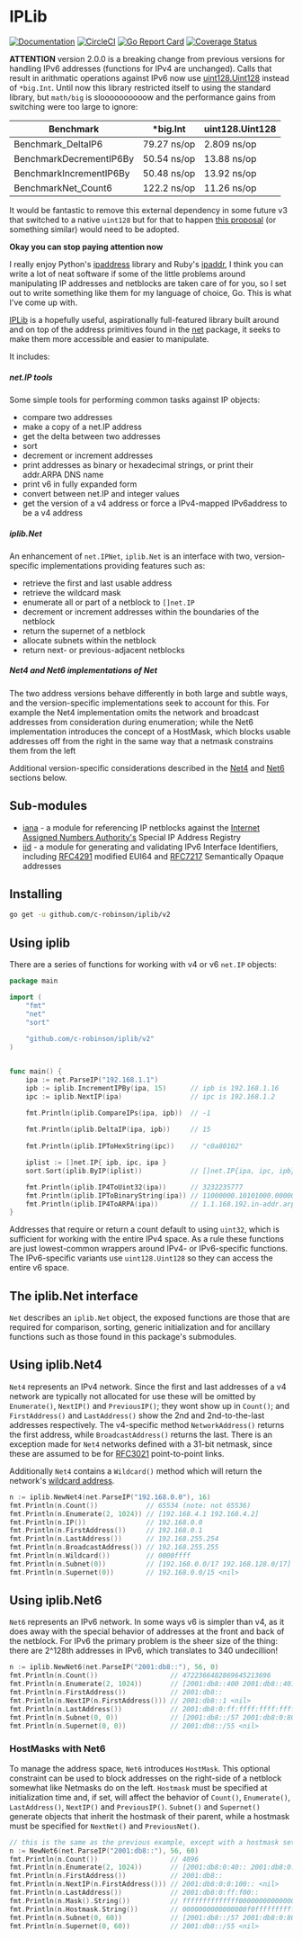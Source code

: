 # IPLib
[![Documentation](https://godoc.org/github.com/c-robinson/iplib?status.svg)](http://godoc.org/github.com/c-robinson/iplib)
[![CircleCI](https://circleci.com/gh/c-robinson/iplib/tree/main.svg?style=svg)](https://circleci.com/gh/c-robinson/iplib/tree/main)
[![Go Report Card](https://goreportcard.com/badge/github.com/c-robinson/iplib)](https://goreportcard.com/report/github.com/c-robinson/iplib)
[![Coverage Status](https://coveralls.io/repos/github/c-robinson/iplib/badge.svg?branch=main)](https://coveralls.io/github/c-robinson/iplib?branch=main)

**ATTENTION** version 2.0.0 is a breaking change from previous versions for
handling IPv6 addresses (functions for IPv4 are unchanged). Calls that result
in arithmatic operations against IPv6 now use [uint128.Uint128](https://lukechampine.com/uint128)
instead of `*big.Int`. Until now this library restricted itself to using the
standard library, but `math/big` is sloooooooooow and the performance gains
from switching were too large to ignore:

| Benchmark | *big.Int | uint128.Uint128 |
| --- | --- |-----------------|
| Benchmark_DeltaIP6 | 79.27 ns/op | 2.809 ns/op     |
| BenchmarkDecrementIP6By | 50.54 ns/op | 13.88 ns/op     |
| BenchmarkIncrementIP6By | 50.48 ns/op | 13.92 ns/op     |
| BenchmarkNet_Count6 | 122.2 ns/op | 11.26 ns/op     |

It would be fantastic to remove this external dependency in some future v3
that switched to a native `uint128` but for that to happen [this proposal](https://github.com/golang/go/issues/9455)
(or something similar) would need to be adopted.

**Okay you can stop paying attention now** 

I really enjoy Python's [ipaddress](https://docs.python.org/3/library/ipaddress.html)
library and Ruby's [ipaddr](https://ruby-doc.org/stdlib-2.5.1/libdoc/ipaddr/rdoc/IPAddr.html),
I think you can write a lot of neat software if some of the little problems
around manipulating IP addresses and netblocks are taken care of for you, so I
set out to write something like them for my language of choice, Go. This is
what I've come up with.

[IPLib](http://godoc.org/github.com/c-robinson/iplib) is a hopefully useful,
aspirationally full-featured library built around and on top of the address
primitives found in the [net](https://golang.org/pkg/net/) package, it seeks
to make them more accessible and easier to manipulate. 

It includes:

##### net.IP tools

Some simple tools for performing common tasks against IP objects:

- compare two addresses
- make a copy of a net.IP address
- get the delta between two addresses
- sort
- decrement or increment addresses
- print addresses as binary or hexadecimal strings, or print their addr.ARPA
  DNS name
- print v6 in fully expanded form
- convert between net.IP and integer values
- get the version of a v4 address or force a IPv4-mapped IPv6address to be a 
  v4 address

##### iplib.Net

An enhancement of `net.IPNet`, `iplib.Net` is an interface with two, version-
specific implementations providing features such as:

- retrieve the first and last usable address
- retrieve the wildcard mask
- enumerate all or part of a netblock to `[]net.IP`
- decrement or increment addresses within the boundaries of the netblock
- return the supernet of a netblock
- allocate subnets within the netblock
- return next- or previous-adjacent netblocks

##### Net4 and Net6 implementations of Net

The two address versions behave differently in both large and subtle ways,
and the version-specific implementations seek to account for this. For example
the Net4 implementation omits the network and broadcast addresses from
consideration during enumeration; while the Net6 implementation introduces the
concept of a HostMask, which blocks usable addresses off from the right in the
same way that a netmask constrains them from the left

Additional version-specific considerations described in the [Net4](#using-iplibnet4)
and [Net6](#using-iplibnet6) sections below.

## Sub-modules

- [iana](https://github.com/c-robinson/iplib/tree/main/iana) - a module for referencing 
  IP netblocks against the [Internet Assigned Numbers Authority's](https://www.iana.org/)
  Special IP Address Registry
- [iid](https://github.com/c-robinson/iplib/tree/main/iid) - a module for
  generating and validating IPv6 Interface Identifiers, including [RFC4291](https://tools.ietf.org/html/rfc4291)
  modified EUI64 and [RFC7217](https://tools.ietf.org/html/rfc7217)
  Semantically Opaque addresses

## Installing

```sh
go get -u github.com/c-robinson/iplib/v2
```

## Using iplib

There are a series of functions for working with v4 or v6 `net.IP` objects:

```go
package main

import (
	"fmt"
	"net"
	"sort"
	
	"github.com/c-robinson/iplib/v2"
)


func main() {
	ipa := net.ParseIP("192.168.1.1")
	ipb := iplib.IncrementIPBy(ipa, 15)      // ipb is 192.168.1.16
	ipc := iplib.NextIP(ipa)                 // ipc is 192.168.1.2

	fmt.Println(iplib.CompareIPs(ipa, ipb))  // -1
    
	fmt.Println(iplib.DeltaIP(ipa, ipb))     // 15
    
	fmt.Println(iplib.IPToHexString(ipc))    // "c0a80102"

	iplist := []net.IP{ ipb, ipc, ipa }
	sort.Sort(iplib.ByIP(iplist))            // []net.IP{ipa, ipc, ipb}

	fmt.Println(iplib.IP4ToUint32(ipa))      // 3232235777
	fmt.Println(iplib.IPToBinaryString(ipa)) // 11000000.10101000.00000001.00000001
	fmt.Println(iplib.IP4ToARPA(ipa))        // 1.1.168.192.in-addr.arpa
}
```

Addresses that require or return a count default to using `uint32`, which is
sufficient for working with the entire IPv4 space. As a rule these functions
are just lowest-common wrappers around IPv4- or IPv6-specific functions. The
IPv6-specific variants use `uint128.Uint128` so they can access the entire v6
space.

## The iplib.Net interface

`Net` describes an `iplib.Net` object, the exposed functions are those that 
are required for comparison, sorting, generic initialization and for ancillary 
functions such as those found in this package's submodules.

## Using iplib.Net4

`Net4` represents an IPv4 network. Since the first and last addresses of a v4
network are typically not allocated for use these will be omitted by
`Enumerate()`, `NextIP()` and `PreviousIP()`; they wont show up in `Count()`;
and `FirstAddress()` and `LastAddress()` show the 2nd and 2nd-to-the-last
addresses respectively. The v4-specific method `NetworkAddress()` returns the
first address, while `BroadcastAddress()` returns the last. There is an
exception made for `Net4` networks defined with a 31-bit netmask, since these
are assumed to be for [RFC3021](https://datatracker.ietf.org/doc/html/rfc3021)
point-to-point links.

Additionally `Net4` contains a `Wildcard()` method which will return the
network's [wildcard address](https://en.wikipedia.org/wiki/Wildcard_mask).

```go
n := iplib.NewNet4(net.ParseIP("192.168.0.0"), 16)
fmt.Println(n.Count())            // 65534 (note: not 65536)
fmt.Println(n.Enumerate(2, 1024)) // [192.168.4.1 192.168.4.2]
fmt.Println(n.IP())               // 192.168.0.0
fmt.Println(n.FirstAddress())     // 192.168.0.1
fmt.Println(n.LastAddress())      // 192.168.255.254
fmt.Println(n.BroadcastAddress()) // 192.168.255.255
fmt.Println(n.Wildcard())         // 0000ffff
fmt.Println(n.Subnet(0))          // [192.168.0.0/17 192.168.128.0/17] <nil>
fmt.Println(n.Supernet(0))        // 192.168.0.0/15 <nil>
```

## Using iplib.Net6

`Net6` represents an IPv6 network. In some ways v6 is simpler than v4, as
it does away with the special behavior of addresses at the front and back of
the netblock. For IPv6 the primary problem is the sheer size of the thing:
there are 2^128th addresses in IPv6, which translates to 340 undecillion!

```go
n := iplib.NewNet6(net.ParseIP("2001:db8::"), 56, 0)
fmt.Println(n.Count())                  // 4722366482869645213696
fmt.Println(n.Enumerate(2, 1024))       // [2001:db8::400 2001:db8::401]
fmt.Println(n.FirstAddress())           // 2001:db8::
fmt.Println(n.NextIP(n.FirstAddress())) // 2001:db8::1 <nil>
fmt.Println(n.LastAddress())            // 2001:db8:0:ff:ffff:ffff:ffff:ffff
fmt.Println(n.Subnet(0, 0))             // [2001:db8::/57 2001:db8:0:80::/57] <nil>
fmt.Println(n.Supernet(0, 0))           // 2001:db8::/55 <nil>
```

### HostMasks with Net6

To manage the address space, `Net6` introduces `HostMask`. This optional
constraint can be used to block addresses on the right-side of a netblock
somewhat like Netmasks do on the left. `Hostmask` must be specified at
initialization time and, if set, will affect the behavior of `Count()`, 
`Enumerate()`, `LastAddress()`, `NextIP()` and `PreviousIP()`. `Subnet()` and
`Supernet()` generate objects that inherit the hostmask of their parent, while
a hostmask must be specified for `NextNet()` and `PreviousNet()`.

```go
// this is the same as the previous example, except with a hostmask set
n := NewNet6(net.ParseIP("2001:db8::"), 56, 60)
fmt.Println(n.Count())                  // 4096
fmt.Println(n.Enumerate(2, 1024))       // [2001:db8:0:40:: 2001:db8:0:40:100::]
fmt.Println(n.FirstAddress())           // 2001:db8::
fmt.Println(n.NextIP(n.FirstAddress())) // 2001:db8:0:0:100:: <nil>
fmt.Println(n.LastAddress())            // 2001:db8:0:ff:f00::
fmt.Println(n.Mask().String())          // ffffffffffffff000000000000000000
fmt.Println(n.Hostmask.String())        // 0000000000000000f0ffffffffffffff
fmt.Println(n.Subnet(0, 60))            // [2001:db8::/57 2001:db8:0:80::/57] <nil>
fmt.Println(n.Supernet(0, 60))          // 2001:db8::/55 <nil>
```
